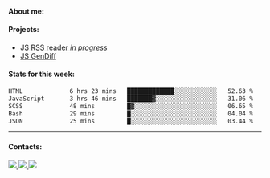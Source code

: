 #### About me:

#### Projects:
- [JS RSS reader *in progress*](https://github.com/GKoil/frontend-project-lvl3)
- [JS GenDiff](https://github.com/GKoil/GenDiff)

#### Stats for this week:
<!--START_SECTION:waka-->

```txt
HTML             6 hrs 23 mins   █████████████░░░░░░░░░░░░   52.63 %
JavaScript       3 hrs 46 mins   ███████▓░░░░░░░░░░░░░░░░░   31.06 %
SCSS             48 mins         █▓░░░░░░░░░░░░░░░░░░░░░░░   06.65 %
Bash             29 mins         █░░░░░░░░░░░░░░░░░░░░░░░░   04.04 %
JSON             25 mins         █░░░░░░░░░░░░░░░░░░░░░░░░   03.44 %
```

<!--END_SECTION:waka-->
---
#### Contacts:

<a target='_blank' title='LinkedIn' href="https://www.linkedin.com/in/gkoil/">
  <img src="https://img.shields.io/badge/LinkedIn-0077B5?style=for-the-badge&logo=linkedin&logoColor=white" />
</a>
<a target='_blank' title='Telegram' href="https://t.me/gkoil">
  <img src="https://img.shields.io/badge/Telegram-2CA5E0?style=for-the-badge&logo=telegram&logoColor=white" />
</a>
<a target='_blank' title='Gmail' href="mailto: gk.grigorev@gmail.com">
  <img src="https://img.shields.io/badge/Gmail-D14836?style=for-the-badge&logo=gmail&logoColor=white" />
</a>

